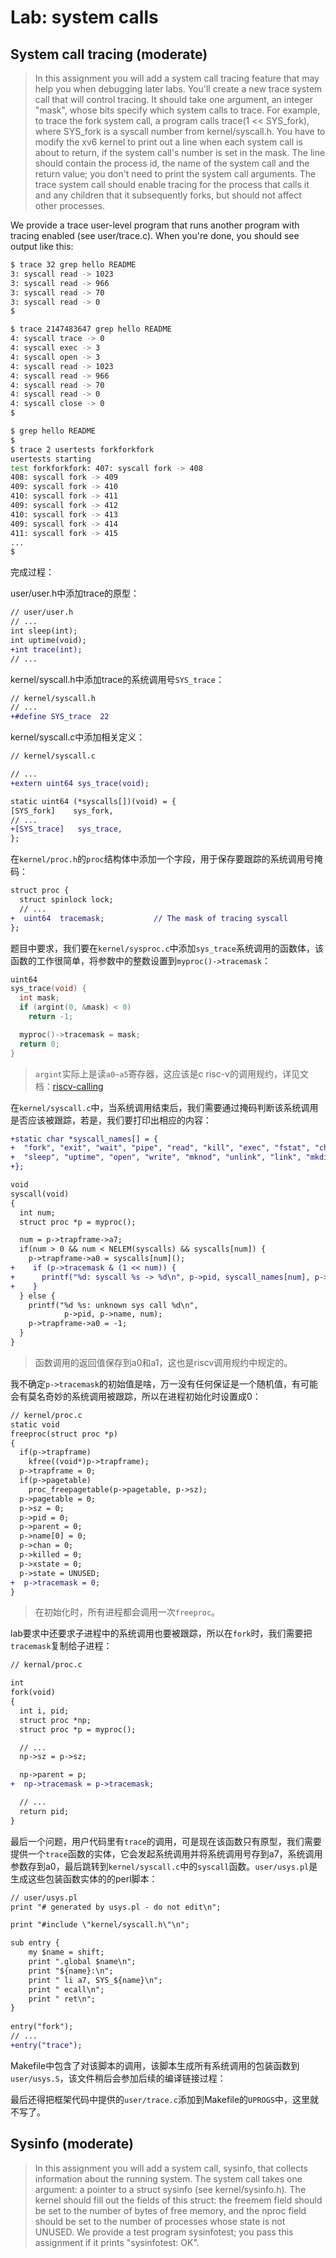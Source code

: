 # Lab: system calls

## System call tracing (moderate)
> In this assignment you will add a system call tracing feature that may help you when debugging later labs. You'll create a new trace system call that will control tracing. It should take one argument, an integer "mask", whose bits specify which system calls to trace. For example, to trace the fork system call, a program calls trace(1 << SYS_fork), where SYS_fork is a syscall number from kernel/syscall.h. You have to modify the xv6 kernel to print out a line when each system call is about to return, if the system call's number is set in the mask. The line should contain the process id, the name of the system call and the return value; you don't need to print the system call arguments. The trace system call should enable tracing for the process that calls it and any children that it subsequently forks, but should not affect other processes.


We provide a trace user-level program that runs another program with tracing enabled (see user/trace.c). When you're done, you should see output like this:
```sh
$ trace 32 grep hello README
3: syscall read -> 1023
3: syscall read -> 966
3: syscall read -> 70
3: syscall read -> 0
$
```
```sh
$ trace 2147483647 grep hello README
4: syscall trace -> 0
4: syscall exec -> 3
4: syscall open -> 3
4: syscall read -> 1023
4: syscall read -> 966
4: syscall read -> 70
4: syscall read -> 0
4: syscall close -> 0
$
```
```sh
$ grep hello README
$
$ trace 2 usertests forkforkfork
usertests starting
test forkforkfork: 407: syscall fork -> 408
408: syscall fork -> 409
409: syscall fork -> 410
410: syscall fork -> 411
409: syscall fork -> 412
410: syscall fork -> 413
409: syscall fork -> 414
411: syscall fork -> 415
...
$   
```

完成过程：

user/user.h中添加trace的原型：
```diff
// user/user.h
// ...
int sleep(int);
int uptime(void);
+int trace(int);
// ...
```

kernel/syscall.h中添加trace的系统调用号`SYS_trace`：

```diff
// kernel/syscall.h
// ...
+#define SYS_trace  22
```

kernel/syscall.c中添加相关定义：
```diff
// kernel/syscall.c

// ...
+extern uint64 sys_trace(void);

static uint64 (*syscalls[])(void) = {
[SYS_fork]    sys_fork,
// ...
+[SYS_trace]   sys_trace,
};
```

在`kernel/proc.h`的`proc`结构体中添加一个字段，用于保存要跟踪的系统调用号掩码：
```diff
struct proc {
  struct spinlock lock;
  // ...
+  uint64  tracemask;           // The mask of tracing syscall
};

```

题目中要求，我们要在`kernel/sysproc.c`中添加`sys_trace`系统调用的函数体，该函数的工作很简单，将参数中的整数设置到`myproc()->tracemask`：

```c
uint64
sys_trace(void) {
  int mask;
  if (argint(0, &mask) < 0) 
    return -1;

  myproc()->tracemask = mask;
  return 0;
}
```


> `argint`实际上是读`a0~a5`寄存器，这应该是c risc-v的调用规约，详见文档：[riscv-calling](https://riscv.org/wp-content/uploads/2015/01/riscv-calling.pdf)

在`kernel/syscall.c`中，当系统调用结束后，我们需要通过掩码判断该系统调用是否应该被跟踪，若是，我们要打印出相应的内容：
```diff
+static char *syscall_names[] = {
+  "fork", "exit", "wait", "pipe", "read", "kill", "exec", "fstat", "chdir", "dup", "getpid", "sbrk",
+  "sleep", "uptime", "open", "write", "mknod", "unlink", "link", "mkdir", "close", "trace"
+};

void
syscall(void)
{
  int num;
  struct proc *p = myproc();

  num = p->trapframe->a7;
  if(num > 0 && num < NELEM(syscalls) && syscalls[num]) {
    p->trapframe->a0 = syscalls[num]();
+    if (p->tracemask & (1 << num)) {
+      printf("%d: syscall %s -> %d\n", p->pid, syscall_names[num], p->trapframe->a0);
+    }
  } else {
    printf("%d %s: unknown sys call %d\n",
            p->pid, p->name, num);
    p->trapframe->a0 = -1;
  }
}
```

> 函数调用的返回值保存到a0和a1，这也是riscv调用规约中规定的。

我不确定`p->tracemask`的初始值是啥，万一没有任何保证是一个随机值，有可能会有莫名奇妙的系统调用被跟踪，所以在进程初始化时设置成0：

```diff
// kernel/proc.c
static void
freeproc(struct proc *p)
{
  if(p->trapframe)
    kfree((void*)p->trapframe);
  p->trapframe = 0;
  if(p->pagetable)
    proc_freepagetable(p->pagetable, p->sz);
  p->pagetable = 0;
  p->sz = 0;
  p->pid = 0;
  p->parent = 0;
  p->name[0] = 0;
  p->chan = 0;
  p->killed = 0;
  p->xstate = 0;
  p->state = UNUSED;
+  p->tracemask = 0;
}
```

> 在初始化时，所有进程都会调用一次`freeproc`。

lab要求中还要求子进程中的系统调用也要被跟踪，所以在`fork`时，我们需要把`tracemask`复制给子进程：
```diff
// kernal/proc.c

int
fork(void)
{
  int i, pid;
  struct proc *np;
  struct proc *p = myproc();

  // ...
  np->sz = p->sz;

  np->parent = p;
+  np->tracemask = p->tracemask;

  // ...
  return pid;
}
```


最后一个问题，用户代码里有`trace`的调用，可是现在该函数只有原型，我们需要提供一个`trace`函数的实体，它会发起系统调用并将系统调用号存到a7，系统调用参数存到a0，最后跳转到`kernel/syscall.c`中的`syscall`函数。`user/usys.pl`是生成这些包装函数实体的的perl脚本：

```diff
// user/usys.pl
print "# generated by usys.pl - do not edit\n";

print "#include \"kernel/syscall.h\"\n";

sub entry {
    my $name = shift;
    print ".global $name\n";
    print "${name}:\n";
    print " li a7, SYS_${name}\n";
    print " ecall\n";
    print " ret\n";
}
	
entry("fork");
// ...
+entry("trace");
```

Makefile中包含了对该脚本的调用，该脚本生成所有系统调用的包装函数到`user/usys.S`，该文件稍后会参加后续的编译链接过程：

最后还得把框架代码中提供的`user/trace.c`添加到Makefile的`UPROGS`中，这里就不写了。

## Sysinfo (moderate)

> In this assignment you will add a system call, sysinfo, that collects information about the running system. The system call takes one argument: a pointer to a struct sysinfo (see kernel/sysinfo.h). The kernel should fill out the fields of this struct: the freemem field should be set to the number of bytes of free memory, and the nproc field should be set to the number of processes whose state is not UNUSED. We provide a test program sysinfotest; you pass this assignment if it prints "sysinfotest: OK".